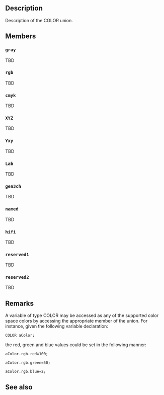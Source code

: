 ## Description

Description of the COLOR union.

## Members

### `gray`

TBD

### `rgb`

TBD

### `cmyk`

TBD

### `XYZ`

TBD

### `Yxy`

TBD

### `Lab`

TBD

### `gen3ch`

TBD

### `named`

TBD

### `hifi`

TBD

### `reserved1`

TBD

### `reserved2`

TBD

## Remarks

A variable of type COLOR may be accessed as any of the supported color space colors by accessing the appropriate member of the union. For instance, given the following variable declaration:

`COLOR aColor;`

the red, green and blue values could be set in the following manner:

`aColor.rgb.red=100;`

`aColor.rgb.green=50;`

`aColor.rgb.blue=2;`

## See also